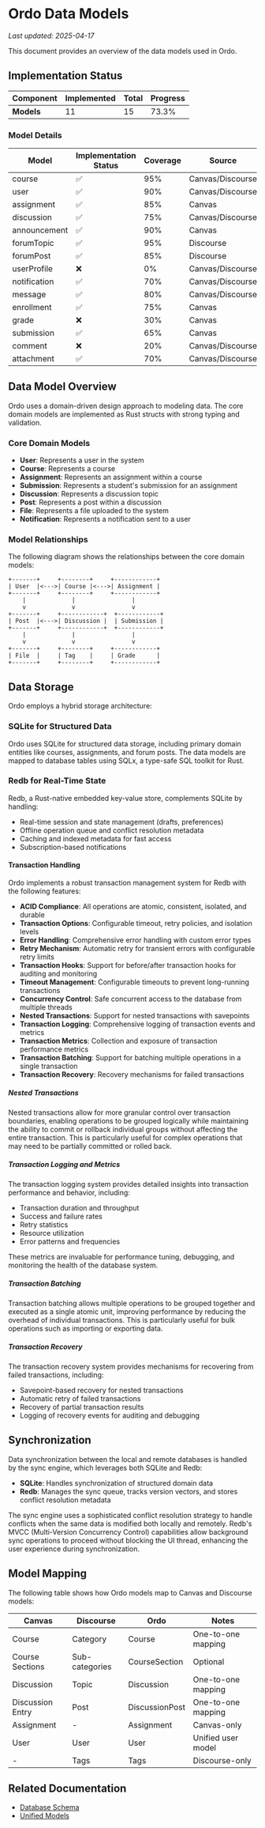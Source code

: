 # Ordo Data Models

_Last updated: 2025-04-17_

This document provides an overview of the data models used in Ordo.

## Implementation Status

| Component | Implemented | Total | Progress |
|-----------|-------------|-------|----------|
| **Models** | 11 | 15 | 73.3% |

### Model Details

| Model | Implementation Status | Coverage | Source |
|-------|----------------------|----------|--------|
| course | ✅ | 95% | Canvas/Discourse |
| user | ✅ | 90% | Canvas/Discourse |
| assignment | ✅ | 85% | Canvas |
| discussion | ✅ | 75% | Canvas/Discourse |
| announcement | ✅ | 90% | Canvas |
| forumTopic | ✅ | 95% | Discourse |
| forumPost | ✅ | 85% | Discourse |
| userProfile | ❌ | 0% | Canvas/Discourse |
| notification | ✅ | 70% | Canvas/Discourse |
| message | ✅ | 80% | Canvas/Discourse |
| enrollment | ✅ | 75% | Canvas |
| grade | ❌ | 30% | Canvas |
| submission | ✅ | 65% | Canvas |
| comment | ❌ | 20% | Canvas/Discourse |
| attachment | ✅ | 70% | Canvas/Discourse |

## Data Model Overview

Ordo uses a domain-driven design approach to modeling data. The core domain models are implemented as Rust structs with strong typing and validation.

### Core Domain Models

- **User**: Represents a user in the system
- **Course**: Represents a course
- **Assignment**: Represents an assignment within a course
- **Submission**: Represents a student's submission for an assignment
- **Discussion**: Represents a discussion topic
- **Post**: Represents a post within a discussion
- **File**: Represents a file uploaded to the system
- **Notification**: Represents a notification sent to a user

### Model Relationships

The following diagram shows the relationships between the core domain models:

```
+-------+     +--------+     +------------+
| User  |<--->| Course |<--->| Assignment |
+-------+     +--------+     +------------+
    |             |                |
    v             v                v
+-------+     +------------+  +------------+
| Post  |<--->| Discussion |  | Submission |
+-------+     +------------+  +------------+
    |             |                |
    v             v                v
+-------+     +--------+     +------------+
| File  |     | Tag    |     | Grade      |
+-------+     +--------+     +------------+
```

## Data Storage

Ordo employs a hybrid storage architecture:

### SQLite for Structured Data

Ordo uses SQLite for structured data storage, including primary domain entities like courses, assignments, and forum posts. The data models are mapped to database tables using SQLx, a type-safe SQL toolkit for Rust.

### Redb for Real-Time State

Redb, a Rust-native embedded key-value store, complements SQLite by handling:

- Real-time session and state management (drafts, preferences)
- Offline operation queue and conflict resolution metadata
- Caching and indexed metadata for fast access
- Subscription-based notifications

#### Transaction Handling

Ordo implements a robust transaction management system for Redb with the following features:

- **ACID Compliance**: All operations are atomic, consistent, isolated, and durable
- **Transaction Options**: Configurable timeout, retry policies, and isolation levels
- **Error Handling**: Comprehensive error handling with custom error types
- **Retry Mechanism**: Automatic retry for transient errors with configurable retry limits
- **Transaction Hooks**: Support for before/after transaction hooks for auditing and monitoring
- **Timeout Management**: Configurable timeouts to prevent long-running transactions
- **Concurrency Control**: Safe concurrent access to the database from multiple threads
- **Nested Transactions**: Support for nested transactions with savepoints
- **Transaction Logging**: Comprehensive logging of transaction events and metrics
- **Transaction Metrics**: Collection and exposure of transaction performance metrics
- **Transaction Batching**: Support for batching multiple operations in a single transaction
- **Transaction Recovery**: Recovery mechanisms for failed transactions

##### Nested Transactions

Nested transactions allow for more granular control over transaction boundaries, enabling operations to be grouped logically while maintaining the ability to commit or rollback individual groups without affecting the entire transaction. This is particularly useful for complex operations that may need to be partially committed or rolled back.

##### Transaction Logging and Metrics

The transaction logging system provides detailed insights into transaction performance and behavior, including:

- Transaction duration and throughput
- Success and failure rates
- Retry statistics
- Resource utilization
- Error patterns and frequencies

These metrics are invaluable for performance tuning, debugging, and monitoring the health of the database system.

##### Transaction Batching

Transaction batching allows multiple operations to be grouped together and executed as a single atomic unit, improving performance by reducing the overhead of individual transactions. This is particularly useful for bulk operations such as importing or exporting data.

##### Transaction Recovery

The transaction recovery system provides mechanisms for recovering from failed transactions, including:

- Savepoint-based recovery for nested transactions
- Automatic retry of failed transactions
- Recovery of partial transaction results
- Logging of recovery events for auditing and debugging

## Synchronization

Data synchronization between the local and remote databases is handled by the sync engine, which leverages both SQLite and Redb:

- **SQLite**: Handles synchronization of structured domain data
- **Redb**: Manages the sync queue, tracks version vectors, and stores conflict resolution metadata

The sync engine uses a sophisticated conflict resolution strategy to handle conflicts when the same data is modified both locally and remotely. Redb's MVCC (Multi-Version Concurrency Control) capabilities allow background sync operations to proceed without blocking the UI thread, enhancing the user experience during synchronization.

## Model Mapping

The following table shows how Ordo models map to Canvas and Discourse models:

| Canvas | Discourse | Ordo | Notes |
|--------|-----------|------------|-------|
| Course | Category | Course | One-to-one mapping |
| Course Sections | Sub-categories | CourseSection | Optional |
| Discussion | Topic | Discussion | One-to-one mapping |
| Discussion Entry | Post | DiscussionPost | One-to-one mapping |
| Assignment | - | Assignment | Canvas-only |
| User | User | User | Unified user model |
| - | Tags | Tags | Discourse-only |

## Related Documentation

- [Database Schema](database_schema.md)
- [Unified Models](unified_models.md)
